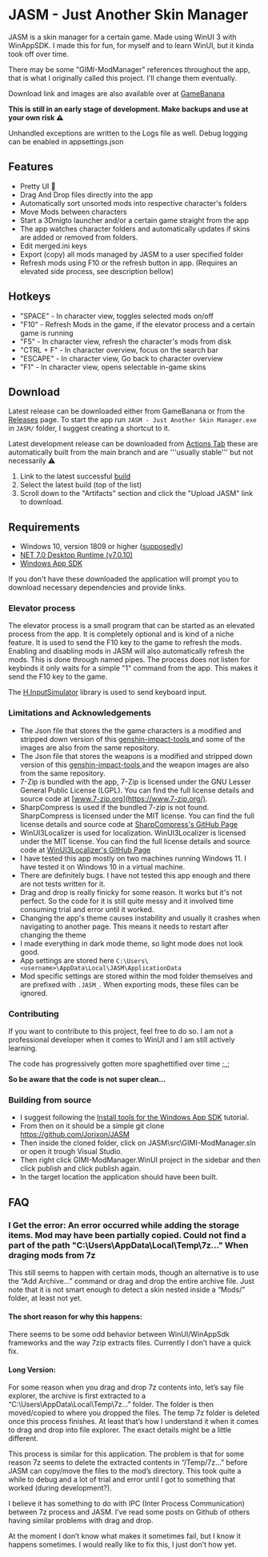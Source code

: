 ﻿# JASM - Just Another Skin Manager

JASM is a skin manager for a certain game. Made using WinUI 3 with WinAppSDK. 
I made this for fun, for myself and to learn WinUI, but it kinda took off over time.

There may be some "GIMI-ModManager" references throughout the app, that is what I originally called this project. I'll change them eventually.


Download link and images are also available over at [GameBanana](https://gamebanana.com/tools/14574)

**This is still in an early stage of development. Make backups and use at your own risk ⚠️** 

Unhandled exceptions are written to the Logs file as well. Debug logging can be enabled in appsettings.json 



## Features
- Pretty UI 👀
- Drag And Drop files directly into the app
- Automatically sort unsorted mods into respective character's folders
- Move Mods between characters
- Start a 3Dmigto launcher and/or a certain game straight from the app
- The app watches character folders and automatically updates if skins are added or removed from folders.
- Edit merged.ini keys
- Export (copy) all mods managed by JASM to a user specified folder
- Refresh mods using F10 or the refresh button in app. (Requires an elevated side process, see description bellow)


## Hotkeys
- "SPACE" - In character view, toggles selected mods on/off
- "F10" - Refresh Mods in the game, if the elevator process and a certain game is running
- "F5" - In character view, refresh the character's mods from disk
- "CTRL + F" - In character overview, focus on the search bar
- "ESCAPE" - In character view, Go back to character overview
- "F1" - In character view, opens selectable in-game skins

## Download
Latest release can be downloaded either from GameBanana or from the [Releases](https://github.com/Jorixon/JASM/releases) page. To start the app run ```JASM - Just Another Skin Manager.exe``` in ```JASM/``` folder, I suggest creating a shortcut to it.

Latest development release can be downloaded from [Actions Tab](https://github.com/Jorixon/JASM/actions/workflows/dotnet-desktop.yml?query=branch%3Amain+is%3Asuccess) these are automatically built from the main branch and are '''usually stable''' but not necessarily ⚠️
1. Link to the latest successful [build](https://github.com/Jorixon/JASM/actions/workflows/dotnet-desktop.yml?query=branch%3Amain+is%3Asuccess)
2. Select the latest build (top of the list)
3. Scroll down to the "Artifacts" section and click the "Upload JASM" link to download.

## Requirements
- Windows 10, version 1809 or higher ([supposedly](https://learn.microsoft.com/en-us/windows/apps/windows-app-sdk/))
- [NET 7.0 Desktop Runtime (v7.0.10)](https://aka.ms/dotnet-core-applaunch?missing_runtime=true&arch=x64&rid=win10-x64&apphost_version=7.0.10&gui=true)
- [Windows App SDK](https://learn.microsoft.com/en-us/windows/apps/windows-app-sdk/downloads)

If you don't have these downloaded the application will prompt you to download necessary dependencies and provide links.
 

### Elevator process
The elevator process is a small program that can be started as an elevated process from the app. It is completely optional and is kind of a niche feature.
It is used to send the F10 key to the game to refresh the mods. Enabling and disabling mods in JASM will also automatically refresh the mods. This is done through named pipes. 
The process does not listen for keybinds it only waits for a simple "1" command from the app. This makes it send the F10 key to the game.

The [H.InputSimulator](https://github.com/HavenDV/H.InputSimulator) library is used to send keyboard input.


### Limitations and Acknowledgements
- The Json file that stores the the game characters is a modified and stripped down version of this [genshin-impact-tools ](https://github.com/tokafew420/genshin-impact-tools/blob/3d10e411a411b8ed532356ccb45fcd80b6b2383b/data/characters.json) and some of the images are also from the same repository.
- The Json file that stores the weapons is a modified and stripped down version of this [genshin-impact-tools ](https://github.com/tokafew420/genshin-impact-tools/blob/94d55e8b88d5580d84e6b0991ce82e2798220d44/data/weapons.json) and the weapon images are also from the same repository.
- 7-Zip is bundled with the app, 7-Zip is licensed under the GNU Lesser General Public License (LGPL). You can find the full license details and source code at [www.7-zip.org](https://www.7-zip.org/).
- SharpCompress is used if the bundled 7-zip is not found. SharpCompress is licensed under the MIT license. You can find the full license details and source code at [SharpCompress's GitHub Page](https://github.com/adamhathcock/sharpcompress)
- WinUI3Localizer is used for localization. WinUI3Localizer is licensed under the MIT license. You can find the full license details and source code at [WinUI3Localizer's GitHub Page](https://github.com/AndrewKeepCoding/WinUI3Localizer)
- I have tested this app mostly on two machines running Windows 11. I have tested it on Windows 10 in a virtual machine.
- There are definitely bugs. I have not tested this app enough and there are not tests written for it.
- Drag and drop is really finicky for some reason. It works but it's not perfect. So the code for it is still quite messy and it involved time consuming trial and error until it worked.
- Changing the app's theme causes instability and usually it crashes when navigating to another page. This means it needs to restart after changing the theme
- I made everything in dark mode theme, so light mode does not look good.
- App settings are stored here ```C:\Users\<username>\AppData\Local\JASM\ApplicationData```
- Mod specific settings are stored within the mod folder themselves and are prefixed with ```.JASM_```. When exporting mods, these files can be ignored.

### Contributing
If you want to contribute to this project, feel free to do so. I am not a professional developer when it comes to WinUI and I am still actively  learning. 

The code has progressively gotten more spaghettified over time ;_;

**So be aware that the code is not super clean...**


### Building from source
- I suggest following the [Install tools for the Windows App SDK](https://learn.microsoft.com/en-us/windows/apps/windows-app-sdk/set-up-your-development-environment?tabs=cs-vs-community%2Ccpp-vs-community%2Cvs-2022-17-1-a%2Cvs-2022-17-1-b) tutorial.
- From then on it should be a simple git clone https://github.com/Jorixon/JASM
- Then inside the cloned folder, click on JASM\src\GIMI-ModManager.sln or open it trough Visual Studio.
- Then right click GIMI-ModManager.WinUI project in the sidebar and then click publish and click publish again.
- In the target location the application should have been built.

## FAQ

### I Get the error: An error occurred while adding the storage items. Mod may have been partially copied. Could not find a part of the path "C:\Users\\AppData\Local\Temp\7z..." When draging mods from 7z
This still seems to happen with certain mods, though an alternative is to use the “Add Archive…” command or drag and drop the entire archive file. Just note that it is not smart enough to detect a skin nested inside a “Mods/” folder, at least not yet.

#### The short reason for why this happens:

There seems to be some odd behavior between WinUI/WinAppSdk frameworks and the way 7zip extracts files. Currently I don’t have a quick fix.

#### Long Version:

For some reason when you drag and drop 7z contents into, let’s say file explorer, the archive is first extracted to a “C:\Users\\AppData\Local\Temp\7z…” folder. The folder is then moved/copied to where you dropped the files. The temp 7z folder is deleted once this process finishes. At least that’s how I understand it when it comes to drag and drop into file explorer. The exact details might be a little different.

This process is similar for this application. The problem is that for some reason 7z seems to delete the extracted contents in “/Temp/7z…” before JASM can copy/move the files to the mod’s directory. This took quite a while to debug and a lot of trial and error until I got to something that worked (during development?).

I believe it has something to do with IPC (Inter Process Communication) between 7z process and JASM. I’ve read some posts on Github of others having similar problems with drag and drop.

At the moment I don’t know what makes it sometimes fail, but I know it happens sometimes. I would really like to fix this, I just don’t how yet.


